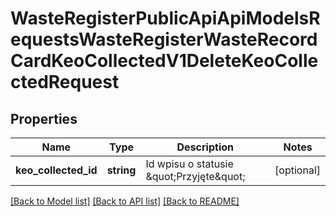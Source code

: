 # WasteRegisterPublicApiApiModelsRequestsWasteRegisterWasteRecordCardKeoCollectedV1DeleteKeoCollectedRequest

## Properties
Name | Type | Description | Notes
------------ | ------------- | ------------- | -------------
**keo_collected_id** | **string** | Id wpisu o statusie \&quot;Przyjęte\&quot; | [optional] 

[[Back to Model list]](../README.md#documentation-for-models) [[Back to API list]](../README.md#documentation-for-api-endpoints) [[Back to README]](../README.md)


